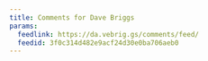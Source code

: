 ```yaml
---
title: Comments for Dave Briggs
params:
  feedlink: https://da.vebrig.gs/comments/feed/
  feedid: 3f0c314d482e9acf24d30e0ba706aeb0
---
```

